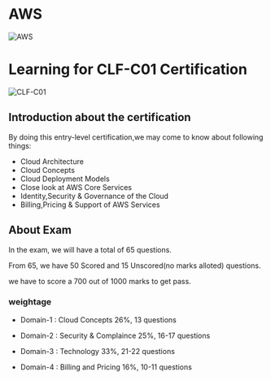 # AWS
![AWS](https://www.google.com/url?sa=i&url=https%3A%2F%2Faws.amazon.com%2Fco-marketing%2F&psig=AOvVaw3mbG0c66VvG84RwkymNtyj&ust=1675678212005000&source=images&cd=vfe&ved=0CA8QjRxqFwoTCOjwl_eR_vwCFQAAAAAdAAAAABAY)
# Learning for CLF-C01 Certification
![CLF-C01](https://www.google.com/url?sa=i&url=https%3A%2F%2Faws.amazon.com%2Fcertification%2Fcertified-cloud-practitioner%2F&psig=AOvVaw31NdHKTldk1cshMVg5Jh98&ust=1675678282054000&source=images&cd=vfe&ved=0CBAQjRxqFwoTCIjgvpmS_vwCFQAAAAAdAAAAABAQ)
## Introduction about the certification
 By doing this entry-level certification,we may come to know about following things:
 * Cloud Architecture
 * Cloud Concepts
 * Cloud Deployment Models
 * Close look at AWS Core Services
 * Identity,Security & Governance of the Cloud
 * Billing,Pricing & Support of AWS Services
## About Exam
In the exam, we will have a total of 65 questions.  

From 65, we have 50 Scored and 15 Unscored(no marks alloted) questions.  

we have to score a 700 out of 1000 marks to get pass.  

### weightage
* Domain-1 : Cloud Concepts
             26%, 13 questions

* Domain-2 : Security & Complaince
             25%, 16-17 questions

* Domain-3 : Technology
             33%, 21-22 questions

* Domain-4 : Billing and Pricing
             16%, 10-11 questions
